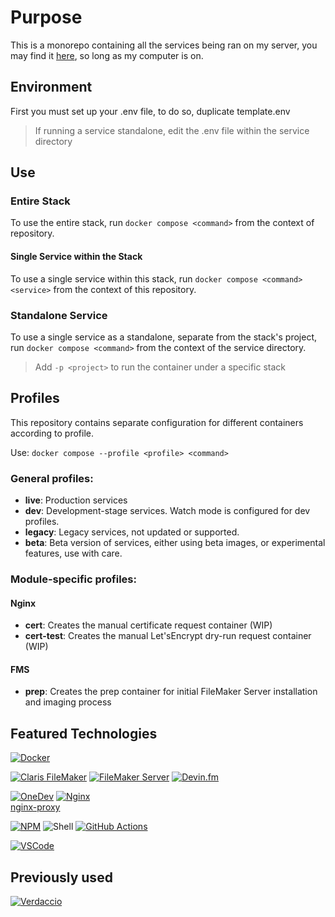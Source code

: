 # Purpose
This is a monorepo containing all the services being ran on my server, you may find it [here](https://deanayalon.com), so long as my computer is on.

## Environment
First you must set up your .env file, to do so, duplicate template.env
> If running a service standalone, edit the .env file within the service directory

## Use
### Entire Stack
To use the entire stack, run `docker compose <command>` from the context of repository.

#### Single Service within the Stack
To use a single service within this stack, run `docker compose <command> <service>` from the context of this repository.

### Standalone Service
To use a single service as a standalone, separate from the stack's project, run `docker compose <command>` from the context of the service directory.
> Add `-p <project>` to run the container under a specific stack

## Profiles 
This repository contains separate configuration for different containers according to profile. 

Use: `docker compose --profile <profile> <command>`

### General profiles:
* **live**: Production services
* **dev**: Development-stage services. Watch mode is configured for dev profiles.
* **legacy**: Legacy services, not updated or supported.
* **beta**: Beta version of services, either using beta images, or experimental features, use with care.<br>

### Module-specific profiles:
#### Nginx
* **cert**: Creates the manual certificate request container (WIP)
* **cert-test**: Creates the manual Let'sEncrypt dry-run request container (WIP)

#### FMS
* **prep**: Creates the prep container for initial FileMaker Server installation and imaging process

## Featured Technologies
[![Docker](https://img.shields.io/badge/docker-%230db7ed.svg?style=for-the-badge&logo=docker&logoColor=white)](https://github.com/DeanAyalon/verdaccio/pkgs/container/verdaccio)

[![Claris FileMaker](https://img.shields.io/badge/claris-filemaker-black.svg?style=for-the-badge&logo=claris&logoColor=white)](https://claris.com)
[![FileMaker Server](https://img.shields.io/badge/claris-FileMaker_Server-black.svg?style=for-the-badge&logo=claris&logoColor=white)](https://www.credly.com/earner/earned/badge/bbdd64a9-b1e0-48ac-9ab0-bbfb4d737204) 
[![Devin.fm](https://custom-icon-badges.demolab.com/badge/devin.fm-120e6d.svg?style=for-the-badge&logo=devin.fm)](https://devin.fm)

[![OneDev](https://custom-icon-badges.demolab.com/badge/onedev-23232c.svg?style=for-the-badge&logo=onedev&logoColor=white)](https://onedev.io)
[![Nginx](https://img.shields.io/badge/nginx-009639.svg?style=for-the-badge&logo=nginx&logoColor=white)](https://nginx.com)<br>
[nginx-proxy](https://github.com/nginx-proxy/nginx-proxy)

[![NPM](https://img.shields.io/badge/NPM-%23CB3837.svg?style=for-the-badge&logo=npm&logoColor=white)](https://npmjs.com)
![Shell](https://img.shields.io/badge/shell-%23121011.svg?style=for-the-badge&logo=gnu-bash&logoColor=white)
[![GitHub Actions](https://img.shields.io/badge/github-actions-%232671E5.svg?style=for-the-badge&logo=githubactions&logoColor=white)](https://github.com/DeanAyalon/verdaccio/actions)

[![VSCode](https://img.shields.io/badge/vscode-white.svg?style=for-the-badge&logo=visual-studio-code&logoColor=007ACC)](https://github.com/DeanAyalon)

## Previously used
[![Verdaccio](https://img.shields.io/badge/Verdaccio-4B5E40.svg?style=for-the-badge&logo=verdaccio&logoColor=white)](https://github.com/verdaccio/verdaccio)